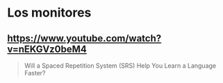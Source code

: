 # Los monitores

## https://www.youtube.com/watch?v=nEKGVz0beM4

> Will a Spaced Repetition System (SRS) Help You Learn a Language Faster? 
